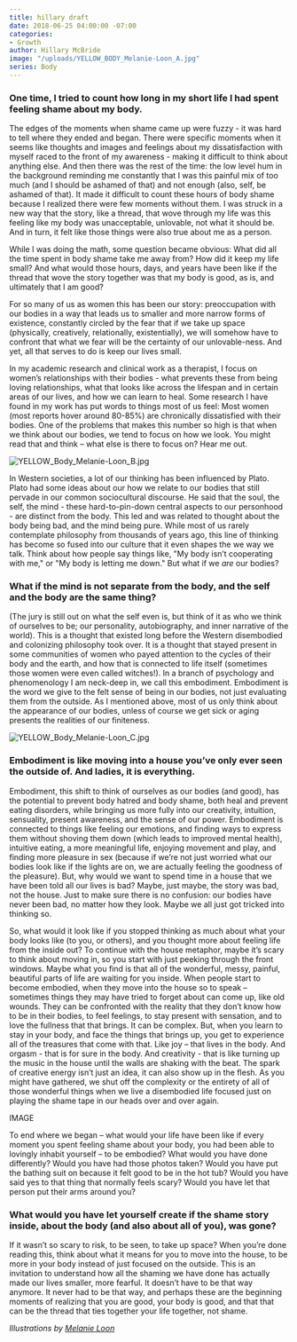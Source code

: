 ```yaml
---
title: hillary draft
date: 2018-06-25 04:00:00 -07:00
categories:
- Growth
author: Hillary McBride
image: "/uploads/YELLOW_BODY_Melanie-Loon_A.jpg"
series: Body
---
```


### One time, I tried to count how long in my short life I had spent feeling shame about my body. 

The edges of the moments when shame came up were fuzzy - it was hard to tell where they ended and began. There were specific moments when it seems like thoughts and images and feelings about my dissatisfaction with myself raced to the front of my awareness - making it difficult to think about anything else. And then there was the rest of the time: the low level hum in the background reminding me constantly that I was this painful mix of too much (and I should be ashamed of that) and not enough (also, self, be ashamed of that). It made it difficult to count these hours of body shame because I realized there were few moments without them. I was struck in a new way that the story, like a thread, that wove through my life was this feeling like my body was unacceptable, unlovable, not what it should be. And in turn, it felt like those things were also true about me as a person.

While I was doing the math, some question became obvious: What did all the time spent in body shame take me away from? How did it keep my life small? And what would those hours, days, and years have been like if the thread that wove the story together was that my body is good, as is, and ultimately that I am good? 

For so many of us as women this has been our story: preoccupation with our bodies in a way that leads us to smaller and more narrow forms of existence, constantly circled by the fear that if we take up space (physically, creatively, relationally, existentially), we will somehow have to confront that what we fear will be the certainty of our unlovable-ness. And yet, all that serves to do is keep our lives small.  

In my academic research and clinical work as a therapist, I focus on women’s relationships with their bodies - what prevents these from being loving relationships, what that looks like across the lifespan and in certain areas of our lives, and how we can learn to heal. Some research I have found in my work has put words to things most of us feel: Most women (most reports hover around 80-85%) are chronically dissatisfied with their bodies. One of the problems that makes this number so high is that when we think about our bodies, we tend to focus on how we look. You might read that and think – what else is there to focus on? Hear me out.

![YELLOW_Body_Melanie-Loon_B.jpg](/uploads/YELLOW_Body_Melanie-Loon_B.jpg)

In Western societies, a lot of our thinking has been influenced by Plato. Plato had some ideas about our how we relate to our bodies that still pervade in our common sociocultural discourse. He said that the soul, the self, the mind - these hard-to-pin-down central aspects to our personhood - are distinct from the body. This led and was related to thought about the body being bad, and the mind being pure. While most of us rarely contemplate philosophy from thousands of years ago, this line of thinking has become so fused into our culture that it even shapes the we way we talk. Think about how people say things like, "My body isn’t cooperating with me," or "My body is letting me down." But what if we _are_ our bodies? 

### What if the mind is not separate from the body, and the self and the body are the same thing? 

(The jury is still out on what the self even is, but think of it as who we think of ourselves to be; our personality, autobiography, and inner narrative of the world). This is a thought that existed long before the Western disembodied and colonizing philosophy took over. It is a thought that stayed present in some communities of women who payed attention to the cycles of their body and the earth, and how that is connected to life itself (sometimes those women were even called witches!). In a branch of psychology and phenomenology I am neck-deep in, we call this embodiment. Embodiment is the word we give to the felt sense of being in our bodies, not just evaluating them from the outside. As I mentioned above, most of us only think about the appearance of our bodies, unless of course we get sick or aging presents the realities of our finiteness. 

![YELLOW_Body_Melanie-Loon_C.jpg](/uploads/YELLOW_Body_Melanie-Loon_C.jpg)

### Embodiment is like moving into a house you’ve only ever seen the outside of. And ladies, it is everything. 

Embodiment, this shift to think of ourselves as our bodies (and good), has the potential to prevent body hatred and body shame, both heal and prevent eating disorders, while bringing us more fully into our creativity, intuition, sensuality, present awareness, and the sense of our power. Embodiment is connected to things like feeling our emotions, and finding ways to express them without shoving them down (which leads to improved mental health), intuitive eating, a more meaningful life, enjoying movement and play, and finding more pleasure in sex (because if we’re not just worried what our bodies look like if the lights are on, we are actually feeling the goodness of the pleasure). But, why would we want to spend time in a house that we have been told all our lives is bad? Maybe, just maybe, the story was bad, not the house. Just to make sure there is no confusion: our bodies have never been bad, no matter how they look. Maybe we all just got tricked into thinking so. 

So, what would it look like if you stopped thinking as much about what your body looks like (to you, or others), and you thought more about feeling life from the inside out? To continue with the house metaphor, maybe it’s scary to think about moving in, so you start with just peeking through the front windows. Maybe what you find is that all of the wonderful, messy, painful, beautiful parts of life are waiting for you inside. When people start to become embodied, when they move into the house so to speak – sometimes things they may have tried to forget about can come up, like old wounds. They can be confronted with the reality that they don’t know how to be in their bodies, to feel feelings, to stay present with sensation, and to love the fullness that that brings. It can be complex. But, when you learn to stay in your body, and face the things that brings up, you get to experience all of the treasures that come with that. Like joy – that lives in the body. And orgasm - that is for sure in the body. And creativity - that is like turning up the music in the house until the walls are shaking with the beat. The spark of creative energy isn’t just an idea, it can also show up in the flesh. As you might have gathered, we shut off the complexity or the entirety of all of those wonderful things when we live a disembodied life focused just on playing the shame tape in our heads over and over again. 

IMAGE

To end where we began – what would your life have been like if every moment you spent feeling shame about your body, you had been able to lovingly inhabit yourself – to be embodied? What would you have done differently? Would you have had those photos taken? Would you have put the bathing suit on because it felt good to be in the hot tub? Would you have said yes to that thing that normally feels scary? Would you have let that person put their arms around you? 

### What would you have let yourself create if the shame story inside, about the body (and also about all of you), was gone? 

If it wasn’t so scary to risk, to be seen, to take up space? When you’re done reading this, think about what it means for you to move into the house, to be more in your body instead of just focused on the outside. This is an invitation to understand how all the shaming we have done has actually made our lives smaller, more fearful. It doesn’t have to be that way anymore. It never had to be that way, and perhaps these are the beginning moments of realizing that you are good, your body is good, and that that can be the thread that ties together your life together, not shame.  

_Illustrations by [Melanie Loon](http://www.melanieloon.com/)_